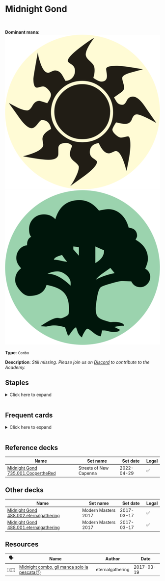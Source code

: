 <!-- This page is automatically generated by Myr: do not update it manually. -->
<!-- Changes directly applied here will be lost. -->
<!-- If you plan to update this page, please update the template at https://github.com/Pauperformance/pauperformance-bot -->
<!-- Templates can be found under pauperformance-bot/resources/templates/ -->
# Midnight Gond
<br/>


**Dominant mana**: <img src="../resources/images/mana/W.png" class="dominant-mana-icon"/> <img src="../resources/images/mana/G.png" class="dominant-mana-icon"/>

**Type**: `Combo`

**Description**: _Still missing. Please join us on [Discord](https://discord.gg/fYQbpjjkQ3) to contribute to the Academy._


## **Staples**

<details>
  <summary>Click here to expand</summary>
<a href="https://scryfall.com/card/clb/880/ash-barrens"><img src="https://c1.scryfall.com/file/scryfall-cards/normal/front/f/b/fb71aebf-f5d3-45ee-91a4-51088f7141ec.jpg" class="archetype-card rounded-image"/></a>
<a href="https://scryfall.com/card/cmm/17/battle-screech"><img src="https://cards.scryfall.io/normal/front/9/0/90301f8c-f7af-4179-8faf-9901931bba8d.jpg" class="archetype-card rounded-image"/></a>
<a href="https://scryfall.com/card/ema/4/benevolent-bodyguard"><img src="https://cards.scryfall.io/normal/front/2/4/241e5c4e-0f0b-4a3f-91e0-87387a11e81e.jpg" class="archetype-card rounded-image"/></a>
<a href="https://scryfall.com/card/mom/268/blossoming-sands"><img src="https://cards.scryfall.io/normal/front/e/3/e34684d6-2935-4776-9a86-b603ad8cf624.jpg" class="archetype-card rounded-image"/></a>
<a href="https://scryfall.com/card/clu/231/boros-garrison"><img src="https://cards.scryfall.io/normal/front/7/6/76ec3366-98f3-4903-8f7b-cfcdd60e3be1.jpg" class="archetype-card rounded-image"/></a>
<a href="https://scryfall.com/card/mma/9/cenns-enlistment"><img src="https://c1.scryfall.com/file/scryfall-cards/normal/front/3/7/37bcc0fd-1eea-4eb0-8099-e0e94ffe00b6.jpg" class="archetype-card rounded-image"/></a>
<a href="https://scryfall.com/card/ema/162/commune-with-the-gods"><img src="https://cards.scryfall.io/normal/front/6/7/67d95f6f-3ff0-483d-b98f-ccb4fb5715f4.jpg" class="archetype-card rounded-image"/></a>
<a href="https://scryfall.com/card/mh3/318/forest"><img src="https://cards.scryfall.io/normal/front/7/a/7ac34881-de32-42c7-af60-f992638e1da2.jpg" class="archetype-card rounded-image"/></a>
<a href="https://scryfall.com/card/c18/262/khalni-garden"><img src="https://cards.scryfall.io/normal/front/3/e/3e0f6ae6-b303-405a-8efa-91de9692768e.jpg" class="archetype-card rounded-image"/></a>
<a href="https://scryfall.com/card/bbd/99/midnight-guard"><img src="https://cards.scryfall.io/normal/front/8/7/87c1d85d-b2b8-4c9d-84fa-2566b14cb5ea.jpg" class="archetype-card rounded-image"/></a>
<a href="https://scryfall.com/card/clb/463/mountain"><img src="https://c1.scryfall.com/file/scryfall-cards/normal/front/0/a/0ab63e49-0869-4c7c-a033-d8e50032dd13.jpg" class="archetype-card rounded-image"/></a>
<a href="https://scryfall.com/card/mm2/29/oblivion-ring"><img src="https://cards.scryfall.io/normal/front/b/f/bff31eba-8ab3-403e-8d82-37a18b279bec.jpg" class="archetype-card rounded-image"/></a>
<a href="https://scryfall.com/card/mh3/310/plains"><img src="https://cards.scryfall.io/normal/front/e/0/e0281fba-d771-4431-931f-920db2f14c47.jpg" class="archetype-card rounded-image"/></a>
<a href="https://scryfall.com/card/jmp/420/presence-of-gond"><img src="https://cards.scryfall.io/normal/front/b/b/bba661af-c4a8-4230-830e-a9ee22b25d6b.jpg" class="archetype-card rounded-image"/></a>
<a href="https://scryfall.com/card/c19/69/prismatic-strands"><img src="https://cards.scryfall.io/normal/front/e/f/efd85985-abc1-430a-9210-63109c90a82d.jpg" class="archetype-card rounded-image"/></a>
<a href="https://scryfall.com/card/uma/28/rally-the-peasants"><img src="https://cards.scryfall.io/normal/front/3/b/3b300df0-c867-41e6-a1fd-fe547ed3dc51.jpg" class="archetype-card rounded-image"/></a>
<a href="https://scryfall.com/card/clu/246/selesnya-sanctuary"><img src="https://cards.scryfall.io/normal/front/f/d/fdc53c6a-8e28-4314-9bcf-b31b6c6f56d7.jpg" class="archetype-card rounded-image"/></a>
<a href="https://scryfall.com/card/mm3/24/soul-warden"><img src="https://cards.scryfall.io/normal/front/d/9/d96266b3-a7cb-40ce-a328-ac13719fe5f0.jpg" class="archetype-card rounded-image"/></a>
<a href="https://scryfall.com/card/roe/44/souls-attendant"><img src="https://cards.scryfall.io/normal/front/3/2/3223c0ac-cc22-4886-8919-11273b477cc7.jpg" class="archetype-card rounded-image"/></a>
</details><br/>



## **Frequent cards**

<details>
  <summary>Click here to expand</summary>
<a href="https://scryfall.com/card/cmd/17/journey-to-nowhere"><img src="https://cards.scryfall.io/normal/front/4/6/4686b51c-e02b-48c1-bafe-e8d08a5407b9.jpg" class="archetype-card rounded-image"/></a>
<a href="https://scryfall.com/card/ema/142/pyroblast"><img src="https://cards.scryfall.io/normal/front/b/0/b029eb9a-dd7a-40c2-96c4-0063d9cc002c.jpg" class="archetype-card rounded-image"/></a>
<a href="https://scryfall.com/card/mom/276/wind-scarred-crag"><img src="https://cards.scryfall.io/normal/front/7/f/7f2642cd-e3cc-4aab-8c00-4987284509b3.jpg" class="archetype-card rounded-image"/></a>
</details><br/>



## **Reference decks**

| Name | Set name | Set date | Legal |
| -----| -------- | -------- | ----- |
| [Midnight Gond 735.001.CoopertheRed](https://www.mtggoldfish.com/deck/4870887) | Streets of New Capenna | 2022-04-29 | ✅ |




## **Other decks**

| Name | Set name | Set date | Legal |
| -----| -------- | -------- | ----- |
| [Midnight Gond 488.002.eternalgathering](https://www.mtggoldfish.com/deck/4351087) | Modern Masters 2017 | 2017-03-17 | ✅ |
| [Midnight Gond 488.001.eternalgathering](https://www.mtggoldfish.com/deck/4351086) | Modern Masters 2017 | 2017-03-17 | ✅ |






## **Resources**

| 🗣️ | Name | Author | Date |
| -- | ---- | ------ | ---- |
| 🇮🇹 | <a target="_blank" href="https://eternalgathering.altervista.org/midnight-combo-gli-manca-solo-la-pescata/">Midnight combo, gli manca solo la pescata(?)</a> | eternalgathering | 2017-03-19   |


